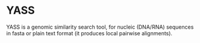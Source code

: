 # YASS

YASS is a genomic similarity search tool, for nucleic (DNA/RNA) sequences in fasta or plain text format (it produces local pairwise alignments).

